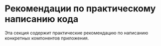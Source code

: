 # Рекомендации по практическому написанию кода

Эта секция содержит практические рекомендацию по написанию конкретных
компонентов приложения.
